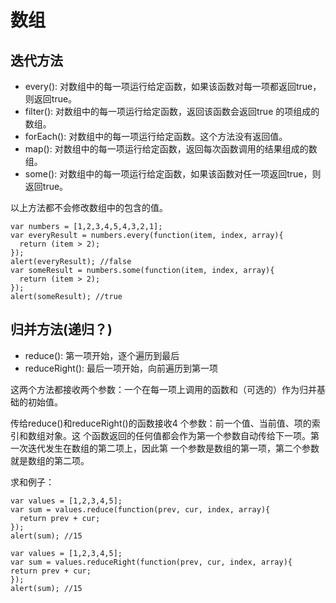 # 数组
## 迭代方法
* every(): 对数组中的每一项运行给定函数，如果该函数对每一项都返回true，则返回true。
* filter(): 对数组中的每一项运行给定函数，返回该函数会返回true 的项组成的数组。
* forEach(): 对数组中的每一项运行给定函数。这个方法没有返回值。
* map(): 对数组中的每一项运行给定函数，返回每次函数调用的结果组成的数组。
* some(): 对数组中的每一项运行给定函数，如果该函数对任一项返回true，则返回true。

以上方法都不会修改数组中的包含的值。
```
var numbers = [1,2,3,4,5,4,3,2,1];
var everyResult = numbers.every(function(item, index, array){
  return (item > 2);
});
alert(everyResult); //false
var someResult = numbers.some(function(item, index, array){
  return (item > 2);
});
alert(someResult); //true
```
## 归并方法(递归？)
* reduce(): 第一项开始，逐个遍历到最后
* reduceRight(): 最后一项开始，向前遍历到第一项

这两个方法都接收两个参数：一个在每一项上调用的函数和（可选的）作为归并基础的初始值。

传给reduce()和reduceRight()的函数接收4 个参数：前一个值、当前值、项的索引和数组对象。这
个函数返回的任何值都会作为第一个参数自动传给下一项。第一次迭代发生在数组的第二项上，因此第
一个参数是数组的第一项，第二个参数就是数组的第二项。

求和例子：
```
var values = [1,2,3,4,5];
var sum = values.reduce(function(prev, cur, index, array){
  return prev + cur;
});
alert(sum); //15

var values = [1,2,3,4,5];
var sum = values.reduceRight(function(prev, cur, index, array){
return prev + cur;
});
alert(sum); //15
```
